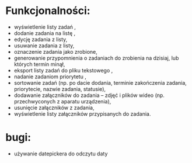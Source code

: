 
# Funkcjonalności:
- wyświetlenie listy zadań <DONE>,
- dodanie zadania na listę <DONE>,
- edycję zadania z listy,<DONE>
- usuwanie zadania z listy,<DONE>
- oznaczenie zadania jako zrobione,<DONE>
- generowanie przypomnienia o zadaniach do zrobienia na dzisiaj, lub których termin minął,
- eksport listy zadań do pliku tekstowego <ZAMIAST TEGO BAZA>,
- nadanie zadaniom priorytetu <DONE>,
- sortowanie zadań (np. po dacie dodania, terminie zakończenia zadania, priorytecie, nazwie zadania,
statusie),<DONE>
- dodawanie załączników do zadania – zdjęć i plików wideo (np. przechwyconych z aparatu urządzenia),
- usunięcie załączników z zadania,
- wyświetlenie listy załączników przypisanych do zadania.

# bugi:
- używanie datepickera do odczytu daty <DONE>